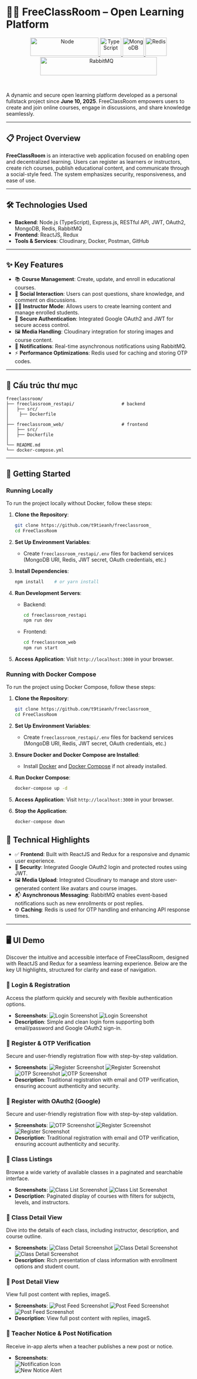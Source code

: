 
# 👨‍💻 FreeClassRoom – Open Learning Platform

<p align="center">
  <a href="/">
    <img alt="Node" src="https://upload.wikimedia.org/wikipedia/commons/thumb/7/7e/Node.js_logo_2015.svg/1200px-Node.js_logo_2015.svg.png" height=50 width=186/>
  </a>
  <a href="/">
    <img alt="TypeScript" src="https://upload.wikimedia.org/wikipedia/commons/thumb/f/f5/Typescript.svg/1200px-Typescript.svg.png" height=50 width=58/>
  </a>
  <a href="/">
    <img alt="MongoDB" src="https://cdn.worldvectorlogo.com/logos/mongodb-icon-2.svg" height=50 width=58/>
  </a>
  <a href="/">
    <img alt="Redis" src = "https://vutruso.com/wp-content/uploads/2023/06/redis.svg" height=50 width=58>
  </a>
  <a href="/">
    <img alt="RabbitMQ" src = "https://upload.wikimedia.org/wikipedia/commons/7/71/RabbitMQ_logo.svg" height=50 width=318>
  </a>
</p>
<br>

A dynamic and secure open learning platform developed as a personal fullstack project since **June 10, 2025**. FreeClassRoom empowers users to create and join online courses, engage in discussions, and share knowledge seamlessly.

---

## 📋 Project Overview

**FreeClassRoom** is an interactive web application focused on enabling open and decentralized learning. Users can register as learners or instructors, create rich courses, publish educational content, and communicate through a social-style feed. The system emphasizes security, responsiveness, and ease of use.

---

## 🛠️ Technologies Used

- **Backend**: Node.js (TypeScript), Express.js, RESTful API, JWT, OAuth2, MongoDB, Redis, RabbitMQ
- **Frontend**: ReactJS, Redux
- **Tools & Services**: Cloudinary, Docker, Postman, GitHub

---

## ✨ Key Features

- 📚 **Course Management**: Create, update, and enroll in educational courses.
- 💬 **Social Interaction**: Users can post questions, share knowledge, and comment on discussions.
- 🧑‍🏫 **Instructor Mode**: Allows users to create learning content and manage enrolled students.
- 🔐 **Secure Authentication**: Integrated Google OAuth2 and JWT for secure access control.
- 🖼️ **Media Handling**: Cloudinary integration for storing images and course content.
- 📣 **Notifications**: Real-time asynchronous notifications using RabbitMQ.
- ⚡ **Performance Optimizations**: Redis used for caching and storing OTP codes.

---


## 📂 Cấu trúc thư mục

```
freeclassroom/
├── freeclassroom_restapi/                  # backend
│   ├── src/
│    ├── Dockerfile
│
├── freeclassroom_web/                      # frontend
│   ├── src/
│   ├── Dockerfile
│
└── README.md
└── docker-compose.yml
```

---



## 🚀 Getting Started

### Running Locally

To run the project locally without Docker, follow these steps:

1. **Clone the Repository**:
   ```bash
   git clone https://github.com/t9tieanh/freeclassroom_
   cd FreeClassRoom
   ```

2. **Set Up Environment Variables**:
   - Create `freeclassroom_restapi/.env` files for backend services (MongoDB URI, Redis, JWT secret, OAuth credentials, etc.)

3. **Install Dependencies**:
   ```bash
   npm install    # or yarn install
   ```

4. **Run Development Servers**:
   - Backend:
     ```bash
     cd freeclassroom_restapi
     npm run dev
     ```
   - Frontend:
     ```bash
     cd freeclassroom_web
     npm run start
     ```

5. **Access Application**:
   Visit `http://localhost:3000` in your browser.

### Running with Docker Compose

To run the project using Docker Compose, follow these steps:

1. **Clone the Repository**:
   ```bash
   git clone https://github.com/t9tieanh/freeclassroom_
   cd FreeClassRoom
   ```

2. **Set Up Environment Variables**:
   - Create `freeclassroom_restapi/.env` files for backend services (MongoDB URI, Redis, JWT secret, OAuth credentials, etc.)

3. **Ensure Docker and Docker Compose are Installed**:
   - Install [Docker](https://docs.docker.com/get-docker/) and [Docker Compose](https://docs.docker.com/compose/install/) if not already installed.

4. **Run Docker Compose**:
   ```bash
   docker-compose up -d
   ```

5. **Access Application**:
   Visit `http://localhost:3000` in your browser.

6. **Stop the Application**:
   ```bash
   docker-compose down
   ```

## 🧪 Technical Highlights

- ✅ **Frontend**: Built with ReactJS and Redux for a responsive and dynamic user experience.
- 🔐 **Security**: Integrated Google OAuth2 login and protected routes using JWT.
- 🖼️ **Media Upload**: Integrated Cloudinary to manage and store user-generated content like avatars and course images.
- 📬 **Asynchronous Messaging**: RabbitMQ enables event-based notifications such as new enrollments or post replies.
- ⚙️ **Caching**: Redis is used for OTP handling and enhancing API response times.

---


## 🖥️ UI Demo
Discover the intuitive and accessible interface of FreeClassRoom, designed with ReactJS and Redux for a seamless learning experience. Below are the key UI highlights, structured for clarity and ease of navigation.

### 🔐 Login & Registration
Access the platform quickly and securely with flexible authentication options.

- **Screenshots**:
  ![Login Screenshot](./screenshots/login.png)
  ![Login Screenshot](./screenshots/login1.png)
- **Description**: Simple and clean login form supporting both email/password and Google OAuth2 sign-in.

### 📝 Register & OTP Verification
Secure and user-friendly registration flow with step-by-step validation.

- **Screenshots**:
  ![Register Screenshot](./screenshots/register.png)
  ![Register Screenshot](./screenshots/register1.png)
  ![OTP Screenshot](./screenshots/otp.png)
  ![OTP Screenshot](./screenshots/otp1.png)
- **Description**: Traditional registration with email and OTP verification, ensuring account authenticity and security.

### 📝 Register with OAuth2 (Google)
Secure and user-friendly registration flow with step-by-step validation.

- **Screenshots**:
  ![OTP Screenshot](./screenshots/gg.png)
  ![Register Screenshot](./screenshots/register-gg.png)
  ![Register Screenshot](./screenshots/register-gg1.png)
- **Description**: Traditional registration with email and OTP verification, ensuring account authenticity and security.

### 🏫 Class Listings
Browse a wide variety of available classes in a paginated and searchable interface.

- **Screenshots**:
  ![Class List Screenshot](./screenshots/class-list.png)
  ![Class List Screenshot](./screenshots/class-list1.png)
- **Description**: Paginated display of courses with filters for subjects, levels, and instructors.

### 📘 Class Detail View
Dive into the details of each class, including instructor, description, and course outline.

- **Screenshots**:
  ![Class Detail Screenshot](./screenshots/class-detail.png)
  ![Class Detail Screenshot](./screenshots/class-detail1.png)
  ![Class Detail Screenshot](./screenshots/class-detail2.png)
- **Description**: Rich presentation of class information with enrollment options and student count.

### 🧾 Post Detail View
View full post content with replies, imageS.

- **Screenshots**:
  ![Post Feed Screenshot](./screenshots/post-feed.png)
  ![Post Feed Screenshot](./screenshots/post-feed1.png)
  ![Post Feed Screenshot](./screenshots/post-feed2.png)
- **Description**: View full post content with replies, imageS.


### 🔔 Teacher Notice & Post Notification  
Receive in-app alerts when a teacher publishes a new post or notice.

- **Screenshots**:  
  ![Notification Icon](./screenshots/notification.png)  
  ![New Notice Alert](./screenshots/notification2.png)  


